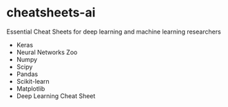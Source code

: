 # cheatsheets-ai
Essential Cheat Sheets for deep learning and machine learning researchers

  - Keras
  - Neural Networks Zoo
  - Numpy
  - Scipy
  - Pandas
  - Scikit-learn
  - Matplotlib
  - Deep Learning Cheat Sheet